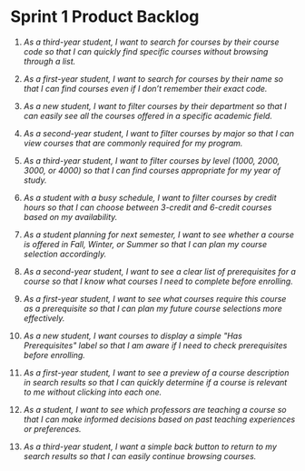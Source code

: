 # Sprint 1 Product Backlog

1. *As a third-year student, I want to search for courses by their course code so that I can quickly find specific courses without browsing through a list.*  

2. *As a first-year student, I want to search for courses by their name so that I can find courses even if I don’t remember their exact code.*  

3. *As a new student, I want to filter courses by their department so that I can easily see all the courses offered in a specific academic field.*  

4. *As a second-year student, I want to filter courses by major so that I can view courses that are commonly required for my program.*  

5. *As a third-year student, I want to filter courses by level (1000, 2000, 3000, or 4000) so that I can find courses appropriate for my year of study.*  

6. *As a student with a busy schedule, I want to filter courses by credit hours so that I can choose between 3-credit and 6-credit courses based on my availability.*  

7. *As a student planning for next semester, I want to see whether a course is offered in Fall, Winter, or Summer so that I can plan my course selection accordingly.*  

8. *As a second-year student, I want to see a clear list of prerequisites for a course so that I know what courses I need to complete before enrolling.*  

9. *As a first-year student, I want to see what courses require this course as a prerequisite so that I can plan my future course selections more effectively.*  

10. *As a new student, I want courses to display a simple "Has Prerequisites" label so that I am aware if I need to check prerequisites before enrolling.*  

11. *As a first-year student, I want to see a preview of a course description in search results so that I can quickly determine if a course is relevant to me without clicking into each one.*  

12. *As a student, I want to see which professors are teaching a course so that I can make informed decisions based on past teaching experiences or preferences.*  

13. *As a third-year student, I want a simple back button to return to my search results so that I can easily continue browsing courses.*  
